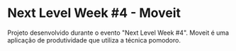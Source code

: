 # Next Level Week #4 - Moveit
Projeto desenvolvido durante o evento "Next Level Week #4". Moveit é uma aplicação de produtividade que utiliza a técnica pomodoro.
